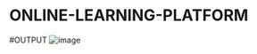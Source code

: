 # ONLINE-LEARNING-PLATFORM

#OUTPUT
![image](https://github.com/user-attachments/assets/421d7128-ce11-4066-a4ce-1ea03644730b)
